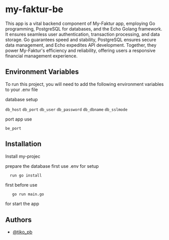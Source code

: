 
# my-faktur-be

This app is a vital backend component of My-Faktur app, employing Go programming, PostgreSQL for databases, and the Echo Golang framework. It ensures seamless user authentication, transaction processing, and data storage. Go guarantees speed and stability, PostgreSQL ensures secure data management, and Echo expedites API development. Together, they power My-Faktur's efficiency and reliability, offering users a responsive financial management experience.



## Environment Variables

To run this project, you will need to add the following environment variables to your .env file

database setup

`db_host`
`db_port`
`db_user`
`db_password`
`db_dbname`
`db_sslmode`

port app use

`be_port`
## Installation

Install my-projec

prepare the database first use .env for setup

```bash
  run go install
```
 first before use

 ```
    go run main.go
 ```
 for start the app
## Authors

- [@tiko_pb](https://github.com/tikopb)

